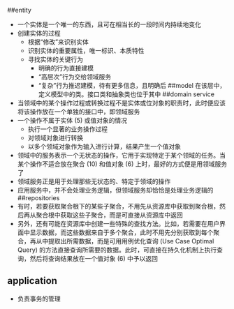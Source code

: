 ##entity
+ 一个实体是一个唯一的东西，且可在相当长的一段时间内持续地变化
+ 创建实体的过程
   + 根据“修改”来识别实体
   + 识别实体的重要属性，唯一标识、本质特性
   + 寻找实体的关键行为
      + 明确的行为直接建模
      + “高层次”行为交给领域服务
      + “复杂”行为推迟建模，待有更多信息，且明确后
##model
在该层中，定义模型中的类。接口类和抽象类也位于其中
##domain service
+ 当领域中的某个操作过程或转换过程不是实体或位对象的职责时，此时便应该将该操作放在一个单独的接口中，即领域服务
+ 一个操作不属于实体 (5) 或值对象的情况
   + 执行一个显著的业务操作过程
   + 对领域对象进行转换
   + 以多个领域对象作为输入进行计算，结果产生一个值对象
+ 领域中的服务表示一个无状态的操作，它用于实现特定于某个领域的任务。当某个操作不适合放在聚合 (10) 和值对象 (6) 上时，最好的方式便是用领域服务了
+ 领域服务正是用于处理那些无状态的、特定于领域的操作
+ 应用服务中，并不会处理业务逻辑，但领域服务却恰恰是处理业务逻辑的
##repositories
+ 有时，若要获取聚合根下的某些子聚合，不用先从资源库中获取到聚合根，然后再从聚合根中获取这些子聚合，而是可直接从资源库中返回
+ 另外，还有可能在资源库中创建一些特殊的查找方法。比如，若需要在用户界面中显示数据，而这些数据来自于多个聚合，此时不用先分别获取到每个聚合，再从中提取出所需数据，而是可用用例优化查询 (Use Case Optimal Query) 的方法直接查询所需要的数据。此时，可直接在持久化机制上执行查询，然后将查询结果放在一个值对象 (6) 中予以返回
## application
+ 负责事务的管理
